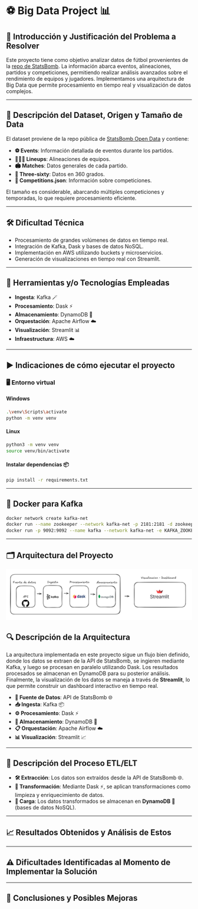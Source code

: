 # ⚽ Big Data Project 📊

## 🚀 Introducción y Justificación del Problema a Resolver
Este proyecto tiene como objetivo analizar datos de fútbol provenientes de la [repo de StatsBomb](https://github.com/statsbomb/open-data.git). La información abarca eventos, alineaciones, partidos y competiciones, permitiendo realizar análisis avanzados sobre el rendimiento de equipos y jugadores. Implementamos una arquitectura de Big Data que permite procesamiento en tiempo real y visualización de datos complejos.

---

## 📂 Descripción del Dataset, Origen y Tamaño de Data
El dataset proviene de la repo pública de [StatsBomb Open Data](https://github.com/statsbomb/open-data.git) y contiene:

- **⚽ Events**: Información detallada de eventos durante los partidos.
- **🧑‍🤝‍🧑 Lineups**: Alineaciones de equipos.
- **🏟️ Matches**: Datos generales de cada partido.
- **🔄 Three-sixty**: Datos en 360 grados.
- **📄 Competitions.json**: Información sobre competiciones.

El tamaño es considerable, abarcando múltiples competiciones y temporadas, lo que requiere procesamiento eficiente.

---

## 🛠️ Dificultad Técnica
- Procesamiento de grandes volúmenes de datos en tiempo real.
- Integración de Kafka, Dask y bases de datos NoSQL.
- Implementación en AWS utilizando buckets y microservicios.
- Generación de visualizaciones en tiempo real con Streamlit.

---

## 🧰 Herramientas y/o Tecnologías Empleadas
- **Ingesta**: Kafka 🪄
- **Procesamiento**: Dask ⚡
- **Almacenamiento**: DynamoDB 🍃
- **Orquestación**: Apache Airflow ☁️
- **Visualización**: Streamlit 📊
- **Infraestructura**: AWS ☁️

---

## ▶️ Indicaciones de cómo ejecutar el proyecto

### 🖥️ Entorno virtual

#### Windows
```bash
.\venv\Scripts\activate
python -m venv venv
```

#### Linux
```bash
python3 -m venv venv
source venv/bin/activate
```

#### Instalar dependencias 📦
```bash
pip install -r requirements.txt
```

---

## 🐳 Docker para Kafka
```bash
docker network create kafka-net
docker run --name zookeeper --network kafka-net -p 2181:2181 -d zookeeper
docker run -p 9092:9092 --name kafka --network kafka-net -e KAFKA_ZOOKEEPER_CONNECT=zookeeper:2181 -e KAFKA_ADVERTISED_LISTENERS=PLAINTEXT://localhost:9092 -e KAFKA_OFFSETS_TOPIC_REPLICATION_FACTOR=1 -d confluentinc/cp-kafka 
```

---
## 🗂️ Arquitectura del Proyecto

![Arquitectura del Proyecto](diagrama.jpeg)

## 🔍 Descripción de la Arquitectura
La arquitectura implementada en este proyecto sigue un flujo bien definido, donde los datos se extraen de la API de StatsBomb, se ingieren mediante Kafka, y luego se procesan en paralelo utilizando Dask. Los resultados procesados se almacenan en DynamoDB para su posterior análisis. Finalmente, la visualización de los datos se maneja a través de **Streamlit**, lo que permite construir un dashboard interactivo en tiempo real.

- **📡 Fuente de Datos**: API de StatsBomb 🌐
- **📥 Ingesta**: Kafka 📦
- **⚙️ Procesamiento**: Dask ⚡
- **💾 Almacenamiento**: DynamoDB 🍃
- **📋 Orquestación**: Apache Airflow ☁️
- **📊 Visualización**: Streamlit 📈

---

## 🔄 Descripción del Proceso ETL/ELT
- **🛠️ Extracción**: Los datos son extraídos desde la API de StatsBomb 🌐.
- **🔧 Transformación**: Mediante Dask ⚡, se aplican transformaciones como limpieza y enriquecimiento de datos.
- **💾 Carga**: Los datos transformados se almacenan en **DynamoDB** 🍃 (bases de datos NoSQL).

---

## 📈 Resultados Obtenidos y Análisis de Estos


---

## ⚠️ Dificultades Identificadas al Momento de Implementar la Solución


---

## 📝 Conclusiones y Posibles Mejoras
